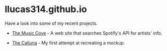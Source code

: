 # llucas314.github.io

Have a look into some of my recent projects.

* [The Music Cove]("https://llucas314.github.io/ui-pattern-project/") - A web site that searches Spotify's API for artists' info.

* [The Calluna]("https://llucas314.github.io/Website-Mockup/") - My first attempt at recreating a mockup.
